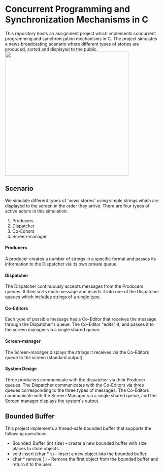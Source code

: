 # Concurrent Programming and Synchronization Mechanisms in C

This repository hosts an assignment project which implements concurrent programming and synchronization mechanisms in C. The project simulates a news broadcasting scenario where different types of stories are produced, sorted and displayed to the public.
<img src="https://github.com/ArielAsh1/News-Broadcasting/assets/112930532/e150ce3b-093b-4fbf-b968-c942c19da56e" width="400">

## Scenario
We simulate different types of 'news stories' using simple strings which are displayed to the screen in the order they arrive. There are four types of active actors in this simulation:

1. Producers
2. Dispatcher
3. Co-Editors
4. Screen-manager

#### Producers
A producer creates a number of strings in a specific format and passes its information to the Dispatcher via its own private queue. 

#### Dispatcher
The Dispatcher continuously accepts messages from the Producers queues. It then sorts each message and inserts it into one of the Dispatcher queues which includes strings of a single type.

#### Co-Editors
Each type of possible message has a Co-Editor that receives the message through the Dispatcher's queue. The Co-Editor "edits" it, and passes it to the screen manager via a single shared queue.

#### Screen-manager
The Screen-manager displays the strings it receives via the Co-Editors queue to the screen (standard output). 

#### System Design
Three producers communicate with the dispatcher via their Producer queues. The Dispatcher communicates with the Co-Editors via three queues corresponding to the three types of messages. The Co-Editors communicate with the Screen-Manager via a single shared queue, and the Screen manager displays the system's output.

## Bounded Buffer
This project implements a thread-safe bounded buffer that supports the following operations:

* Bounded_Buffer (int size) – create a new bounded buffer with size places to store objects.
* void insert (char * s) – insert a new object into the bounded buffer. 
* char * remove ( ) - Remove the first object from the bounded buffer and return it to the user.

